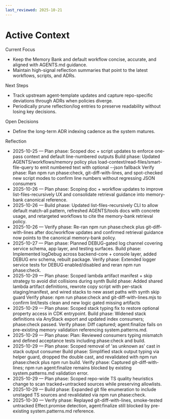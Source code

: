 ```yaml
---
last_reviewed: 2025-10-21
---
```


# Active Context

Current Focus

- Keep the Memory Bank and default workflow concise, accurate, and aligned with AGENTS.md guidance.
- Maintain high-signal reflection summaries that point to the latest workflows, scripts, and ADRs.

Next Steps

- Track upstream agent-template updates and capture repo-specific deviations through ADRs when policies diverge.
- Periodically prune reflection/log entries to preserve readability without losing key decisions.

Open Decisions

- Define the long-term ADR indexing cadence as the system matures.

Reflection

- 2025-10-25 — Plan phase: Scoped doc + script updates to enforce one-pass context and default line-numbered outputs
  Build phase: Updated AGENTS/workflows/memory policy plus load-context/read-files/smart-file-query to emit numbered text with optional --json fallback
  Verify phase: Ran npm run phase:check, git-diff-with-lines, and spot-checked new script modes to confirm line numbers without regressing JSON consumers
- 2025-10-26 — Plan phase: Scoping doc + workflow updates to improve list-files-recursively UX and consolidate retrieval guidance into memory-bank canonical reference.
- 2025-10-26 — Build phase: Updated list-files-recursively CLI to allow default match-all pattern, refreshed AGENTS/tools docs with concrete usage, and retargeted workflows to cite the memory-bank retrieval policy.
- 2025-10-26 — Verify phase: Re-ran npm run phase:check plus git-diff-with-lines after doc/workflow updates and confirmed retrieval guidance now points to the canonical memory-bank policy.
- 2025-10-27 — Plan phase: Planned DEBUG-gated log channel covering service schema, app layer, and testing surfaces.
  Build phase: Implemented logDebug across backend-core + console layer, added DEBUG env schema, rebuilt package.
  Verify phase: Extended logger service tests for DEBUG enabled/disabled and reran npm run phase:check.
- 2025-10-29 — Plan phase: Scoped lambda artifact manifest + skip strategy to avoid dist collisions during synth
  Build phase: Added shared lambda artifact definitions, rewrote copy script with per-stack staging/manifest, and wired stacks to new asset paths with synth skip guard
  Verify phase: npm run phase:check and git-diff-with-lines.mjs to confirm lint/tests clean and new logic gated missing artifacts
- 2025-10-29 — Plan phase: Scoped stack typing fix to restore optional property access in CDK entrypoint.
  Build phase: Widened stack definitions via AnyStack export and updated index consumers; phase:check passed.
  Verify phase: Diff captured; agent:finalize fails on pre-existing memory validation referencing system.patterns.md.
- 2025-10-29 — Plan phase: Plan: Reviewed consumers typing mismatch and defined acceptance tests including phase:check and build.
- 2025-10-29 — Plan phase: Scoped removal of 'as unknown as' cast in stack output consumer
  Build phase: Simplified stack output typing via helper guard, dropped the double cast, and revalidated with npm run phase:check plus npm run build.
  Verify phase: Captured git-diff-with-lines; npm run agent:finalize remains blocked by existing system.patterns.md validation error.
- 2025-10-29 — Plan phase: Scoped repo-wide TS quality heuristics change to scan tracked+untracked sources while preserving allowlists.
- 2025-10-29 — Build phase: Expanded git file enumeration to include unstaged TS sources and revalidated via npm run phase:check.
- 2025-10-30 — Verify phase: Replayed git-diff-with-lines, smoke-tested untracked Effect.promise detection, agent:finalize still blocked by pre-existing system.patterns.md reference.
